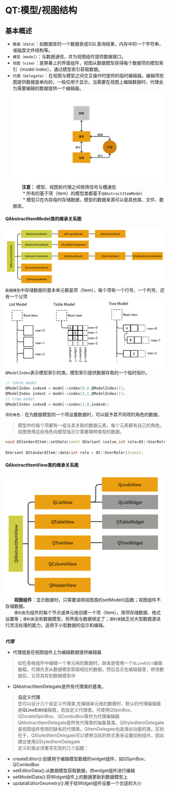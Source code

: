 # QT:模型/视图结构

## 基本概述
* `数据（data）`：如数据库的一个数据表或SQL查询结果，内存中的一个字符串，或磁盘文件结构等。
* `模型（model）`：与数据通信，并为视图组件提供数据接口。
* `视图（view）`：是屏幕上的界面组件，视图从数据模型获得每个数据项的模型索引（model index），通过模型索引获取数据。
* `代理（delegate）`：在视图与模型之间交互操作时提供的临时编辑器。编辑项视图提供数据是单向的，一般仅用于显示。当需要在视图上编辑数据时，代理会为需要编辑的数据提供一个编辑器。<br>
  ![](images/模型-视图连接结构.png) <br>
&emsp;&emsp;**注意：** 模型、视图和代理之间使用信号与槽通信<br>
&emsp;&emsp; * 所有的基于项（item）的模型类都基于`QAbstractItemModel`<br>
&emsp;&emsp; * 模型只在内存临时存储数据，模型的数据来源可以是其他类、文件、数据库。<br>

#### QAbstractItemModel类的继承关系图
  ![](images/QAbstractItemModel类继承关系.png) <br>
`数据模型`中存储数据的基本单元都是项（Item），每个项有一个行号、一个列号、还有一个父项 <br>
  ![](images/三种Model.png) <br>
`QModelIndex`表示模型索引的类。模型索引提供数据存取的一个临时指针。
```c++
// table model
QModelIndex indexA = model->index(0,0,QModelIndex());
QModelIndex indexC = model->index(2,1,QModelIndex());
// tree model
QModelIndex indexB = model->index(1,0,indexA);
```
`项的角色`：在为数据模型的一个项设置数据时，可以赋予其不同项的角色的数据。
> 模型中的每个项都有一组与其关联的数据元素，每个元素都有自己的角色。视图使用这些角色向模型指示它需要哪种类型的数据。
```c++
void QStandardItem::setData(const QVariant &value,int role=Qt::UserRole+1);

QVariant QStandardItem::data(int role = Qt::UserRole+1)const;
```

#### QAbstractItemView类的继承关系图
  ![](images/QAbstractItemView.png) <br>
&emsp;&emsp;**视图组件**：显示数据时，只需要调用视图类的setModel()函数；视图组件不存储数据。 <br>
&emsp;&emsp;`便利类`为组件的每个节点或单元格创建一个项（Item），用项存储数据、格式设置等；`便利类`没有数据模型，将界面与数据绑定了；`便利类`缺乏对大型数据源进行灵活处理的能力，适用于小型数据的显示和编辑。<br> <br>

___代理___ <br>
* 代理就是在视图组件上为编辑数据提供编辑器
> 如在表格组件中编辑一个单元格的数据时，缺省是使用一个`QLineEdit`编辑器框。代理负责从数据模型获取相应的数据，然后显示在编辑器里，修改数据后，又将其存到数据模型中
* QAbstractItemDelegate是所有代理类的基类。<br>
> **自定义代理**<br>
> 您可以设计几个自定义代理类,在编辑单元格的数据时，默认的代理编辑器是**QLineEdit**编辑框，若自定义代理类，可使用QSpinBox、QDoubleSpinBox、QComboBox等作为代理编辑器<br>
QAbstractItemDelegate是所有代理类的抽象基类，QStyledItemDelegate是视图组件使用的缺省的代理类，QItemDelegate也是类似功能的类。区别在于，QStyledItemDelegate可以使用当前的样式表来设置绘制组件，因此建议使用QStyledItemDelegate <br>
定义的类必须重写实现的几个函数：<br>
* createEditor():创建用于编辑模型数据的widget组件，如QSpinBox、QComboBox
* setEditorData():从数据模型获取数据，供widget组件进行编辑
* setModelData():将Widget组件上的数据更新到数据模型上
* updataEditorGeometry():用于给Widget组件设置一个合适的大小
